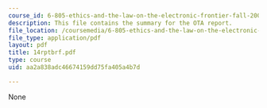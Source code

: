 ```yaml
---
course_id: 6-805-ethics-and-the-law-on-the-electronic-frontier-fall-2005
description: This file contains the summary for the OTA report.
file_location: /coursemedia/6-805-ethics-and-the-law-on-the-electronic-frontier-fall-2005/aa2a838adc46674159dd75fa405a4b7d_14rptbrf.pdf
file_type: application/pdf
layout: pdf
title: 14rptbrf.pdf
type: course
uid: aa2a838adc46674159dd75fa405a4b7d

---
```

None